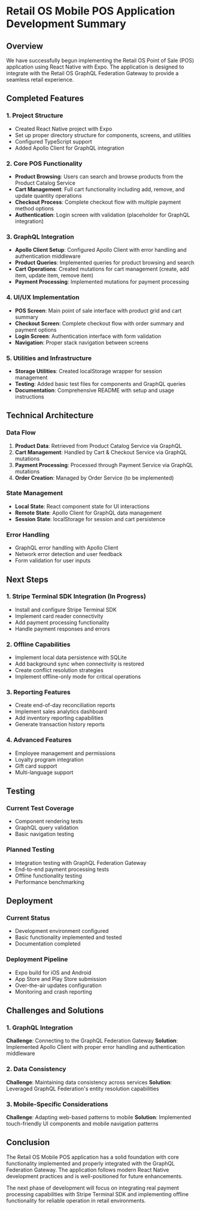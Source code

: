 # Retail OS Mobile POS Application Development Summary

## Overview

We have successfully begun implementing the Retail OS Point of Sale (POS) application using React Native with Expo. The application is designed to integrate with the Retail OS GraphQL Federation Gateway to provide a seamless retail experience.

## Completed Features

### 1. Project Structure
- Created React Native project with Expo
- Set up proper directory structure for components, screens, and utilities
- Configured TypeScript support
- Added Apollo Client for GraphQL integration

### 2. Core POS Functionality
- **Product Browsing**: Users can search and browse products from the Product Catalog Service
- **Cart Management**: Full cart functionality including add, remove, and update quantity operations
- **Checkout Process**: Complete checkout flow with multiple payment method options
- **Authentication**: Login screen with validation (placeholder for GraphQL integration)

### 3. GraphQL Integration
- **Apollo Client Setup**: Configured Apollo Client with error handling and authentication middleware
- **Product Queries**: Implemented queries for product browsing and search
- **Cart Operations**: Created mutations for cart management (create, add item, update item, remove item)
- **Payment Processing**: Implemented mutations for payment processing

### 4. UI/UX Implementation
- **POS Screen**: Main point of sale interface with product grid and cart summary
- **Checkout Screen**: Complete checkout flow with order summary and payment options
- **Login Screen**: Authentication interface with form validation
- **Navigation**: Proper stack navigation between screens

### 5. Utilities and Infrastructure
- **Storage Utilities**: Created localStorage wrapper for session management
- **Testing**: Added basic test files for components and GraphQL queries
- **Documentation**: Comprehensive README with setup and usage instructions

## Technical Architecture

### Data Flow
1. **Product Data**: Retrieved from Product Catalog Service via GraphQL
2. **Cart Management**: Handled by Cart & Checkout Service via GraphQL mutations
3. **Payment Processing**: Processed through Payment Service via GraphQL mutations
4. **Order Creation**: Managed by Order Service (to be implemented)

### State Management
- **Local State**: React component state for UI interactions
- **Remote State**: Apollo Client for GraphQL data management
- **Session State**: localStorage for session and cart persistence

### Error Handling
- GraphQL error handling with Apollo Client
- Network error detection and user feedback
- Form validation for user inputs

## Next Steps

### 1. Stripe Terminal SDK Integration (In Progress)
- Install and configure Stripe Terminal SDK
- Implement card reader connectivity
- Add payment processing functionality
- Handle payment responses and errors

### 2. Offline Capabilities
- Implement local data persistence with SQLite
- Add background sync when connectivity is restored
- Create conflict resolution strategies
- Implement offline-only mode for critical operations

### 3. Reporting Features
- Create end-of-day reconciliation reports
- Implement sales analytics dashboard
- Add inventory reporting capabilities
- Generate transaction history reports

### 4. Advanced Features
- Employee management and permissions
- Loyalty program integration
- Gift card support
- Multi-language support

## Testing

### Current Test Coverage
- Component rendering tests
- GraphQL query validation
- Basic navigation testing

### Planned Testing
- Integration testing with GraphQL Federation Gateway
- End-to-end payment processing tests
- Offline functionality testing
- Performance benchmarking

## Deployment

### Current Status
- Development environment configured
- Basic functionality implemented and tested
- Documentation completed

### Deployment Pipeline
- Expo build for iOS and Android
- App Store and Play Store submission
- Over-the-air updates configuration
- Monitoring and crash reporting

## Challenges and Solutions

### 1. GraphQL Integration
**Challenge**: Connecting to the GraphQL Federation Gateway
**Solution**: Implemented Apollo Client with proper error handling and authentication middleware

### 2. Data Consistency
**Challenge**: Maintaining data consistency across services
**Solution**: Leveraged GraphQL Federation's entity resolution capabilities

### 3. Mobile-Specific Considerations
**Challenge**: Adapting web-based patterns to mobile
**Solution**: Implemented touch-friendly UI components and mobile navigation patterns

## Conclusion

The Retail OS Mobile POS application has a solid foundation with core functionality implemented and properly integrated with the GraphQL Federation Gateway. The application follows modern React Native development practices and is well-positioned for future enhancements.

The next phase of development will focus on integrating real payment processing capabilities with Stripe Terminal SDK and implementing offline functionality for reliable operation in retail environments.
